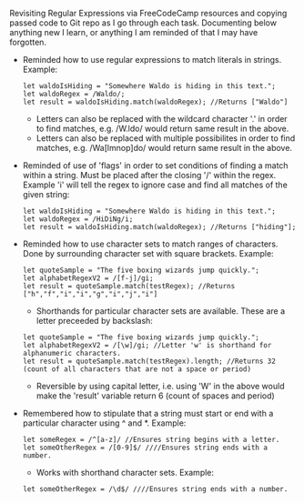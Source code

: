 Revisiting Regular Expressions via FreeCodeCamp resources and copying passed code to Git repo as I go through each task. Documenting below anything new I learn, or anything I am reminded of that I may have forgotten.

- Reminded how to use regular expressions to match literals in strings. Example:
    ```
    let waldoIsHiding = "Somewhere Waldo is hiding in this text.";
    let waldoRegex = /Waldo/;
    let result = waldoIsHiding.match(waldoRegex); //Returns ["Waldo"]
    ```
    - Letters can also be replaced with the wildcard character '.' in order to find matches, e.g. /W.ldo/ would return same result in the above.
    - Letters can also be replaced with multiple possibilites in order to find matches, e.g. /Wa[lmnop]do/ would return same result in the above.

- Reminded of use of 'flags' in order to set conditions of finding a match within a string. Must be placed after the closing '/' within the regex. Example 'i' will tell the regex to ignore case and find all matches of the given string:

    ```
    let waldoIsHiding = "Somewhere Waldo is hiding in this text.";
    let waldoRegex = /HiDiNg/i;
    let result = waldoIsHiding.match(waldoRegex); //Returns ["hiding"];
    ```

- Reminded how to use character sets to match ranges of characters. Done by surrounding character set with square brackets. Example:
    ```
    let quoteSample = "The five boxing wizards jump quickly.";
    let alphabetRegexV2 = /[f-j]/gi;
    let result = quoteSample.match(testRegex); //Returns ["h","f","i","i","g","i","j","i"]
    ```

    - Shorthands for particular character sets are available. These are a letter preceeded by backslash:

    ```
    let quoteSample = "The five boxing wizards jump quickly.";
    let alphabetRegexV2 = /[\w]/gi; //Letter 'w' is shorthand for alphanumeric characters.
    let result = quoteSample.match(testRegex).length; //Returns 32 (count of all characters that are not a space or period)
    ```

    - Reversible by using capital letter, i.e. using 'W' in the above would make the 'result' variable return 6 (count of spaces and period)

- Remembered how to stipulate that a string must start or end with a particular character using ^ and *. Example:
    ```
    let someRegex = /^[a-z]/ //Ensures string begins with a letter.
    let someOtherRegex = /[0-9]$/ ////Ensures string ends with a number.
    ```

    - Works with shorthand character sets. Example:

    ```
    let someOtherRegex = /\d$/ ////Ensures string ends with a number.
    ```